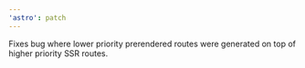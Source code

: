 ```yaml
---
'astro': patch
---
```


Fixes bug where lower priority prerendered routes were generated on top of higher priority SSR routes.
